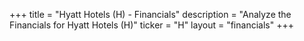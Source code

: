 +++
title = "Hyatt Hotels (H) - Financials"
description = "Analyze the Financials for Hyatt Hotels (H)"
ticker = "H"
layout = "financials"
+++

